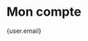 <script>
        export let context //just to hide warning in console

    import {currentUser} from '../../utilities/stores'
    const user = $currentUser
</script>

<h1>Mon compte</h1>

{user.email}
<slot></slot> <!-- prevent warnings in console -->
